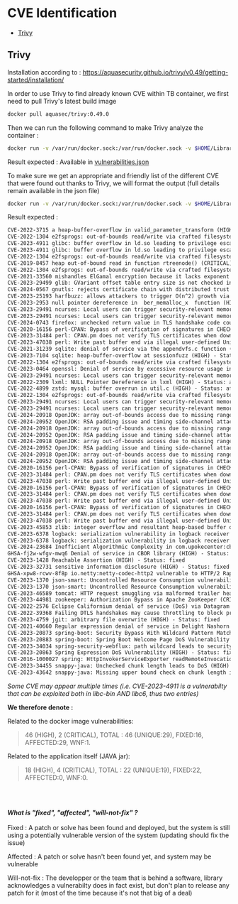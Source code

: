 # CVE Identification

- [Trivy](#trivy)


## Trivy

Installation according to :
https://aquasecurity.github.io/trivy/v0.49/getting-started/installation/

In order to use Trivy to find already known CVE within TB container, we first need to pull Trivy's latest build image

```bash
docker pull aquasec/trivy:0.49.0 
```

Then we can run the following command to make Trivy analyze the container :

```bash
docker run -v /var/run/docker.sock:/var/run/docker.sock -v $HOME/Library/Caches:/root/.cache/ aquasec/trivy:0.49.0 image thingsboard/tb-postgres --format json > rapport_vulnerabilites.json
```

Result expected : Available in [vulnerabilities.json](https://github.com/fabienzx/tb/blob/main/cve/vulnerabilities.json)

To make sure we get an appropriate and friendly list of the different CVE that were found out thanks to Trivy, we will format the output (full details remain available in the json file) 

```bash
docker run -v /var/run/docker.sock:/var/run/docker.sock -v $HOME/Library/Caches:/root/.cache/ aquasec/trivy:0.49.0 image --severity HIGH,CRITICAL thingsboard/tb-postgres --format json | jq -r '.Results[].Vulnerabilities[] | "\(.VulnerabilityID) \(.Title) (\(.Severity)) - Status: \(.Status)"' > cve-format.txt
```

Result expected :

```txt
CVE-2022-3715 a heap-buffer-overflow in valid_parameter_transform (HIGH) - Status: affected
CVE-2022-1304 e2fsprogs: out-of-bounds read/write via crafted filesystem (HIGH) - Status: affected
CVE-2023-4911 glibc: buffer overflow in ld.so leading to privilege escalation (HIGH) - Status: fixed
CVE-2023-4911 glibc: buffer overflow in ld.so leading to privilege escalation (HIGH) - Status: fixed
CVE-2022-1304 e2fsprogs: out-of-bounds read/write via crafted filesystem (HIGH) - Status: affected
CVE-2019-8457 heap out-of-bound read in function rtreenode() (CRITICAL) - Status: affected
CVE-2022-1304 e2fsprogs: out-of-bounds read/write via crafted filesystem (HIGH) - Status: affected
CVE-2021-33560 mishandles ElGamal encryption because it lacks exponent blinding to address a side-channel attack against mpi_powm (HIGH) - Status: affected
CVE-2023-29499 glib: GVariant offset table entry size is not checked in is_normal() (HIGH) - Status: affected
CVE-2024-0567 gnutls: rejects certificate chain with distributed trust (HIGH) - Status: affected
CVE-2023-25193 harfbuzz: allows attackers to trigger O(n^2) growth via consecutive marks (HIGH) - Status: affected
CVE-2023-2953 null pointer dereference in  ber_memalloc_x  function (HIGH) - Status: affected
CVE-2023-29491 ncurses: Local users can trigger security-relevant memory corruption via malformed data (HIGH) - Status: fixed
CVE-2023-29491 ncurses: Local users can trigger security-relevant memory corruption via malformed data (HIGH) - Status: fixed
CVE-2024-0743 firefox: unchecked return value in TLS handshake code could have caused a potentially exploitable crash (HIGH) - Status: affected
CVE-2020-16156 perl-CPAN: Bypass of verification of signatures in CHECKSUMS files (HIGH) - Status: affected
CVE-2023-31484 perl: CPAN.pm does not verify TLS certificates when downloading distributions over HTTPS (HIGH) - Status: affected
CVE-2023-47038 perl: Write past buffer end via illegal user-defined Unicode property (HIGH) - Status: affected
CVE-2021-31239 sqlite: denial of service via the appendvfs.c function (HIGH) - Status: affected
CVE-2023-7104 sqlite: heap-buffer-overflow at sessionfuzz (HIGH) - Status: affected
CVE-2022-1304 e2fsprogs: out-of-bounds read/write via crafted filesystem (HIGH) - Status: affected
CVE-2023-0464 openssl: Denial of service by excessive resource usage in verifying X509 policy constraints (HIGH) - Status: fixed
CVE-2023-29491 ncurses: Local users can trigger security-relevant memory corruption via malformed data (HIGH) - Status: fixed
CVE-2022-2309 lxml: NULL Pointer Dereference in lxml (HIGH) - Status: affected
CVE-2022-4899 zstd: mysql: buffer overrun in util.c (HIGH) - Status: affected
CVE-2022-1304 e2fsprogs: out-of-bounds read/write via crafted filesystem (HIGH) - Status: affected
CVE-2023-29491 ncurses: Local users can trigger security-relevant memory corruption via malformed data (HIGH) - Status: fixed
CVE-2023-29491 ncurses: Local users can trigger security-relevant memory corruption via malformed data (HIGH) - Status: fixed
CVE-2024-20918 OpenJDK: array out-of-bounds access due to missing range check in C1 compiler (8314468) (HIGH) - Status: fixed
CVE-2024-20952 OpenJDK: RSA padding issue and timing side-channel attack against TLS (8317547) (HIGH) - Status: fixed
CVE-2024-20918 OpenJDK: array out-of-bounds access due to missing range check in C1 compiler (8314468) (HIGH) - Status: fixed
CVE-2024-20952 OpenJDK: RSA padding issue and timing side-channel attack against TLS (8317547) (HIGH) - Status: fixed
CVE-2024-20918 OpenJDK: array out-of-bounds access due to missing range check in C1 compiler (8314468) (HIGH) - Status: fixed
CVE-2024-20952 OpenJDK: RSA padding issue and timing side-channel attack against TLS (8317547) (HIGH) - Status: fixed
CVE-2024-20918 OpenJDK: array out-of-bounds access due to missing range check in C1 compiler (8314468) (HIGH) - Status: fixed
CVE-2024-20952 OpenJDK: RSA padding issue and timing side-channel attack against TLS (8317547) (HIGH) - Status: fixed
CVE-2020-16156 perl-CPAN: Bypass of verification of signatures in CHECKSUMS files (HIGH) - Status: affected
CVE-2023-31484 perl: CPAN.pm does not verify TLS certificates when downloading distributions over HTTPS (HIGH) - Status: affected
CVE-2023-47038 perl: Write past buffer end via illegal user-defined Unicode property (HIGH) - Status: affected
CVE-2020-16156 perl-CPAN: Bypass of verification of signatures in CHECKSUMS files (HIGH) - Status: affected
CVE-2023-31484 perl: CPAN.pm does not verify TLS certificates when downloading distributions over HTTPS (HIGH) - Status: affected
CVE-2023-47038 perl: Write past buffer end via illegal user-defined Unicode property (HIGH) - Status: affected
CVE-2020-16156 perl-CPAN: Bypass of verification of signatures in CHECKSUMS files (HIGH) - Status: affected
CVE-2023-31484 perl: CPAN.pm does not verify TLS certificates when downloading distributions over HTTPS (HIGH) - Status: affected
CVE-2023-47038 perl: Write past buffer end via illegal user-defined Unicode property (HIGH) - Status: affected
CVE-2023-45853 zlib: integer overflow and resultant heap-based buffer overflow in zipOpenNewFileInZip4_6 (CRITICAL) - Status: will_not_fix
CVE-2023-6378 logback: serialization vulnerability in logback receiver (HIGH) - Status: fixed
CVE-2023-6378 logback: serialization vulnerability in logback receiver (HIGH) - Status: fixed
CVE-2024-23684 Inefficient Algorithmic Complexity in com.upokecenter:cbor (HIGH) - Status: fixed
GHSA-fj2w-wfgv-mwq6 Denial of service in CBOR library (HIGH) - Status: fixed
CVE-2023-1428 Reachable Assertion (HIGH) - Status: fixed
CVE-2023-32731 sensitive information disclosure (HIGH) - Status: fixed
GHSA-xpw8-rcwv-8f8p io.netty:netty-codec-http2 vulnerable to HTTP/2 Rapid Reset Attack (HIGH) - Status: fixed
CVE-2023-1370 json-smart: Uncontrolled Resource Consumption vulnerability in json-smart (Resource Exhaustion) (HIGH) - Status: fixed
CVE-2023-1370 json-smart: Uncontrolled Resource Consumption vulnerability in json-smart (Resource Exhaustion) (HIGH) - Status: fixed
CVE-2023-46589 tomcat: HTTP request smuggling via malformed trailer headers (HIGH) - Status: fixed
CVE-2023-44981 zookeeper: Authorization Bypass in Apache ZooKeeper (CRITICAL) - Status: fixed
CVE-2022-2576 Eclipse Californium denial of service (DoS) via Datagram Transport Layer Security (DTLS) handshake on parameter mismatch (HIGH) - Status: fixed
CVE-2022-39368 Failing DTLS handshakes may cause throttling to block processing of records (HIGH) - Status: fixed
CVE-2023-4759 jgit: arbitrary file overwrite (HIGH) - Status: fixed
CVE-2021-40660 Regular expression denial of service in Delight Nashorn Sandbox (HIGH) - Status: fixed
CVE-2023-20873 spring-boot: Security Bypass With Wildcard Pattern Matching on Cloud Foundry (CRITICAL) - Status: fixed
CVE-2023-20883 spring-boot: Spring Boot Welcome Page DoS Vulnerability (HIGH) - Status: fixed
CVE-2023-34034 spring-security-webflux: path wildcard leads to security bypass (CRITICAL) - Status: fixed
CVE-2023-20863 Spring Expression DoS Vulnerability (HIGH) - Status: fixed
CVE-2016-1000027 spring: HttpInvokerServiceExporter readRemoteInvocation method untrusted java deserialization (CRITICAL) - Status: fixed
CVE-2023-34455 snappy-java: Unchecked chunk length leads to DoS (HIGH) - Status: fixed
CVE-2023-43642 snappy-java: Missing upper bound check on chunk length in snappy-java can lead to Denial of Service (DoS) impact (HIGH) - Status: fixed
```

*Some CVE may appear multiple times (i.e. CVE-2023-4911 is a vulnerabilty that can be exploited both in libc-bin AND libc6, thus two entries)*

**We therefore denote :**

Related to the docker image vulnerabilities:    
>46 (HIGH), 2 (CRITICAL), TOTAL : 46 (UNIQUE:29), FIXED:16, AFFECTED:29, WNF:1.

Related to the application itself (JAVA jar):    
>18 (HIGH), 4 (CRITICAL), TOTAL : 22 (UNIQUE:19), FIXED:22, AFFECTED:0, WNF:0.
<br>
<br>

***What is "fixed", "affected", "will-not-fix" ?***
<br>
<br>
Fixed : A patch or solve has been found and deployed, but the system is still using a potentially vulnerable version of the system (updating should fix the issue)

Affected : A patch or solve hasn't been found yet, and system may be vulnerable

Will-not-fix : The developper or the team that is behind a software, library acknowledges a vulnerabilty does in fact exist, but don't plan to release any patch for it (most of the time because it's not that big of a deal)
